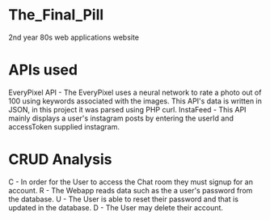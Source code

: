 # The_Final_Pill
2nd year 80s web applications website

# APIs used
EveryPixel API - The EveryPixel uses a neural network to rate a photo out of 100 using keywords associated with the images. This API's data is written in JSON, in this project it was parsed using PHP curl.
InstaFeed - This API mainly displays a user's instagram posts by entering the userId and accessToken supplied instagram.

# CRUD Analysis
C - In order for the User to access the Chat room they must signup for an account.
R - The Webapp reads data such as the a user's password from the database.
U - The User is able to reset their password and that is updated in the database.
D - The User may delete their account.
